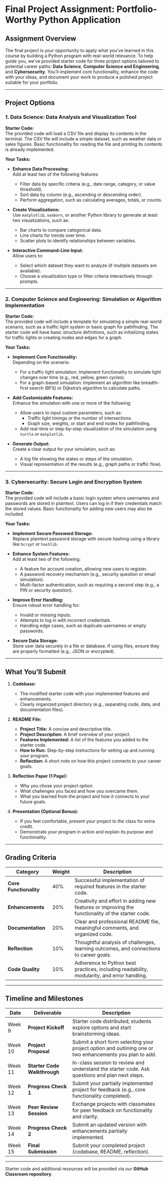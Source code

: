 # Final Project Assignment: Portfolio-Worthy Python Application

## Assignment Overview

The final project is your opportunity to apply what you’ve learned in this course by building a Python program with real-world relevance. To help guide you, we’ve provided starter code for three project options tailored to potential career paths: **Data Science**, **Computer Science and Engineering**, and **Cybersecurity**. You’ll implement core functionality, enhance the code with your ideas, and document your work to produce a polished project suitable for your portfolio.

---

## Project Options

### 1. Data Science: Data Analysis and Visualization Tool

**Starter Code:**  
The provided code will load a CSV file and display its contents in the terminal. The CSV file will include a simple dataset, such as weather data or sales figures. Basic functionality for reading the file and printing its contents is already implemented.

**Your Tasks:**
- **Enhance Data Processing:**  
  Add at least two of the following features:
  - Filter data by specific criteria (e.g., date range, category, or value threshold).
  - Sort data by column (e.g., ascending or descending order).
  - Perform aggregation, such as calculating averages, totals, or counts.

- **Create Visualizations:**  
  Use `matplotlib`, `seaborn`, or another Python library to generate at least two visualizations, such as:
  - Bar charts to compare categorical data.
  - Line charts for trends over time.
  - Scatter plots to identify relationships between variables.

- **Interactive Command-Line Input:**  
  Allow users to:
  - Select which dataset they want to analyze (if multiple datasets are available).
  - Choose a visualization type or filter criteria interactively through prompts.

---

### 2. Computer Science and Engineering: Simulation or Algorithm Implementation

**Starter Code:**  
The provided code will include a template for simulating a simple real-world scenario, such as a traffic light system or basic graph for pathfinding. The starter code will have basic structure definitions, such as initializing states for traffic lights or creating nodes and edges for a graph.

**Your Tasks:**
- **Implement Core Functionality:**  
  Depending on the scenario:
  - For a traffic light simulation: Implement functionality to simulate light changes over time (e.g., red, yellow, green cycles).
  - For a graph-based simulation: Implement an algorithm like breadth-first search (BFS) or Dijkstra’s algorithm to calculate paths.

- **Add Customizable Features:**  
  Enhance the simulation with one or more of the following:
  - Allow users to input custom parameters, such as:
    - Traffic light timings or the number of intersections.
    - Graph size, weights, or start and end nodes for pathfinding.
  - Add real-time or step-by-step visualization of the simulation using `turtle` or `matplotlib`.

- **Generate Output:**  
  Create a clear output for your simulation, such as:
  - A log file showing the states or steps of the simulation.
  - Visual representation of the results (e.g., graph paths or traffic flow).

---

### 3. Cybersecurity: Secure Login and Encryption System

**Starter Code:**  
The provided code will include a basic login system where usernames and passwords are stored in plaintext. Users can log in if their credentials match the stored values. Basic functionality for adding new users may also be included.

**Your Tasks:**
- **Implement Secure Password Storage:**  
  Replace plaintext password storage with secure hashing using a library like `bcrypt` or `hashlib`.

- **Enhance System Features:**  
  Add at least two of the following:
  - A feature for account creation, allowing new users to register.
  - A password recovery mechanism (e.g., security question or email simulation).
  - Multi-factor authentication, such as requiring a second step (e.g., a PIN or security question).

- **Improve Error Handling:**  
  Ensure robust error handling for:
  - Invalid or missing inputs.
  - Attempts to log in with incorrect credentials.
  - Handling edge cases, such as duplicate usernames or empty passwords.

- **Secure Data Storage:**  
  Store user data securely in a file or database. If using files, ensure they are properly formatted (e.g., JSON or encrypted).

---

## What You’ll Submit

1. **Codebase:**
   - The modified starter code with your implemented features and enhancements.
   - Clearly organized project directory (e.g., separating code, data, and documentation files).

2. **README File:**
   - **Project Title:** A concise and descriptive title.
   - **Project Description:** A brief overview of your project.
   - **Features Implemented:** A list of the features you added to the starter code.
   - **How to Run:** Step-by-step instructions for setting up and running your program.
   - **Reflection:** A short note on how this project connects to your career goals.

3. **Reflection Paper (1 Page):**
   - Why you chose your project option.
   - What challenges you faced and how you overcame them.
   - What you learned from the project and how it connects to your future goals.

4. **Presentation (Optional Bonus):**
   - If you feel comfortable, present your project to the class for extra credit.
   - Demonstrate your program in action and explain its purpose and functionality.

---

## Grading Criteria

| **Category**              | **Weight** | **Description**                                                                                     |
|---------------------------|------------|-----------------------------------------------------------------------------------------------------|
| **Core Functionality**    | 40%        | Successful implementation of required features in the starter code.                                |
| **Enhancements**          | 20%        | Creativity and effort in adding new features or improving the functionality of the starter code.    |
| **Documentation**         | 20%        | Clear and professional README file, meaningful comments, and organized code.                       |
| **Reflection**            | 10%        | Thoughtful analysis of challenges, learning outcomes, and connections to career goals.             |
| **Code Quality**          | 10%        | Adherence to Python best practices, including readability, modularity, and error handling.          |

---

## Timeline and Milestones

| **Date**       | **Deliverable**                                  | **Description**                                                                                     |
|----------------|--------------------------------------------------|-----------------------------------------------------------------------------------------------------|
| Week 9         | **Project Kickoff**                              | Starter code distributed; students explore options and start brainstorming ideas.                   |
| Week 10        | **Project Proposal**                             | Submit a short form selecting your project option and outlining one or two enhancements you plan to add. |
| Week 11        | **Starter Code Walkthrough**                     | In-class session to review and understand the starter code. Ask questions and plan next steps.      |
| Week 12        | **Progress Check 1**                             | Submit your partially implemented project for feedback (e.g., core functionality completed).         |
| Week 13        | **Peer Review Session**                          | Exchange projects with classmates for peer feedback on functionality and clarity.                   |
| Week 14        | **Progress Check 2**                             | Submit an updated version with enhancements partially implemented.                                  |
| Week 15        | **Final Submission**                             | Submit your completed project (codebase, README, reflection).  


---

Starter code and additional resources will be provided via our **GitHub Classroom repository**. 

